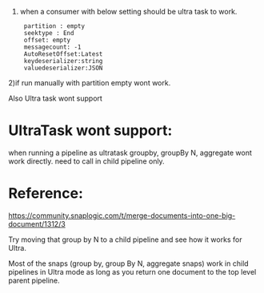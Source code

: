 1) when a consumer with below setting should be ultra task to work.

        partition : empty
        seektype : End
        offset: empty
        messagecount: -1
        AutoResetOffset:Latest
        keydeserializer:string
        valuedeserializer:JSON
        
2)if run manually with partition empty wont work.       



Also Ultra task wont support 

UltraTask wont support:
=======================

when running a pipeline as ultratask groupby, groupBy N, aggregate wont work directly.
need to call in child pipeline only.


Reference:
===========

https://community.snaplogic.com/t/merge-documents-into-one-big-document/1312/3


Try moving that group by N to a child pipeline and see how it works for Ultra.

Most of the snaps (group by, group By N, aggregate snaps) work in child pipelines in Ultra mode as
long as you return one document to the top level parent pipeline.

